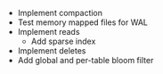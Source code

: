 - Implement compaction
- Test memory mapped files for WAL
- Implement reads
  - Add sparse index
- Implement deletes
- Add global and per-table bloom filter
